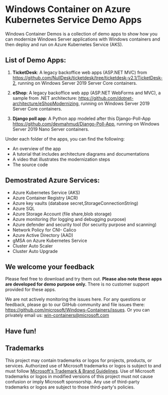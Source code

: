 # Windows Container on Azure Kubernetes Service Demo Apps 
Windows Container Demos is a collection of demo apps to show how you can modernize Windows Server applications with Windows containers and then deploy and run on Azure Kubernetes Service (AKS).

## List of Demo Apps:
1. **TicketDesk**: A legacy backoffice web apps (ASP.NET MVC) from https://github.com/NullDesk/ticketdesk/tree/ticketdesk-v2.1/TicketDesk-2, running on Windows Server 2019 Server Core containers.

2. **eShop**: A legacy backoffice web app (ASP.NET WebForms and MVC), a sample from .NET architecture: https://github.com/dotnet-architecture/eShopModernizing, running on Windows Server 2019 Server Core containers.

3. **Django poll app**: A Python app modeled after this Django-Poll-App https://github.com/devmahmud/Django-Poll-App, running on Windows Server 2019 Nano Server containers.

Under each folder of the apps, you can find the following:
- An overview of the app
- A tutorial that includes architecture diagrams and documentations
- A video that illustrates the modernization steps
- The source code

## Demostrated Azure Services:
- Azure Kubernetes Service (AKS)
- Azure Container Registry (ACR)
- Azure key vaults (database secret,StorageConnectionString)
- Azure SQL
- Azure Storage Account (file share,blob storage)
- Azure monitoring (for logging and debugging purpose)
- Azure defender and security tool (for security purpose and scanning)
- Network Policy for CNI- Calico
- Azure Active Directory (AAD)
- gMSA on Azure Kubernetes Service
- Cluster Auto Scaler
- Cluster Auto Upgrade


## We welcome your feedback
Please feel free to download and try them out. **Please also note these apps are developed for demo purpose only.** There is no customer support provided for these apps.

We are not actively monitoring the issues here. For any questions or feedback, please go to our GitHub community and file issues there: https://github.com/microsoft/Windows-Containers/issues. Or you can privately email us: win-containers@microsoft.com

## Have fun!



## Trademarks

This project may contain trademarks or logos for projects, products, or services. Authorized use of Microsoft 
trademarks or logos is subject to and must follow 
[Microsoft's Trademark & Brand Guidelines](https://www.microsoft.com/en-us/legal/intellectualproperty/trademarks/usage/general).
Use of Microsoft trademarks or logos in modified versions of this project must not cause confusion or imply Microsoft sponsorship.
Any use of third-party trademarks or logos are subject to those third-party's policies.
